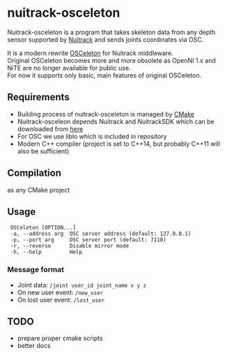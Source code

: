 # nuitrack-osceleton

Nuitrack-osceleton is a program that takes skeleton data from any depth sensor supported by [Nuitrack](https://nuitrack.com/)
and sends joints coordinates via OSC.

It is a modern rewrite [OSCeleton](https://github.com/Sensebloom/OSCeleton) for Nuitrack middleware.  
Original OSCeleton becomes more and more obsolete as OpenNI 1.x and NiTE are no longer available for public use.  
For now it supports only basic, main features of original OSCeleton.

## Requirements
* Building process of nuitrack-osceleton is managed by [CMake](https://cmake.org/)
* Nuitrack-osceleon depends Nuitrack and NuitrackSDK which can be downloaded from [here](https://download.3divi.com/Nuitrack/)
* For OSC we use liblo which is included in repository
* Modern C++ compiler (project is set to C++14, but probably C++11 will also be sufficient)

## Compilation
as any CMake project


## Usage
 ```
  OSCeleton [OPTION...]
  -a, --address arg  OSC server address (default: 127.0.0.1)
  -p, --port arg     OSC server port (default: 7110)
  -r, --reverse      Disable mirror mode
  -h, --help         Help
  ```

### Message format
* Joint data: `/joint user_id joint_name x y z`
* On new user event: `/new_user`
* On lost user event: `/lost_user`


## TODO
* prepare proper cmake scripts
* better docs


